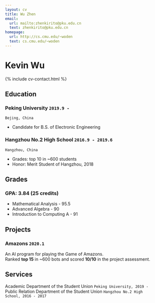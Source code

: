 ```yaml
---
layout: cv
title: Wu Zhen
email:
  url: mailto:zhenkirito@pku.edu.cn
  text: zhenkirito@pku.edu.cn
homepage:
  url: http://cs.cmu.edu/~woden
  text: cs.cmu.edu/~woden
---
```


# Kevin **Wu**

<!--
include contact information from the front matter
Supported arguments:
    - homepage: url, text
    - phone
    - email
-->

{% include cv-contact.html %}

## Education

### **Peking University** `2019.9 -`

```
Bejing, China
```

- Candidate for B.S. of Electronic Engineering

### **Hangzhou No.2 High School** `2016.9 - 2019.6`

```
Hangzhou, China
```

- Grades: top 10 in ~600 students
- Honor: Merit Student of Hangzhou, 2018

## Grades

### **GPA: 3.84 (25 credits)**
- Mathematical Analysis - 95.5
- Advanced Algebra - 90
- Introduction to Computing A - 91

## Projects

### **Amazons** `2020.1`
An AI program for playing the Game of Amazons. <br>
Ranked **top 15** in ~600 bots and scored **10/10** in the project assessment.

## Services

Academic Department of the Student Union `Peking University, 2019 - ` <br>
Public Relation Department of the Student Union `Hangzhou No.2 High School, 2016 - 2017`

<!-- ### Footer

Last updated: March 2020 -->
